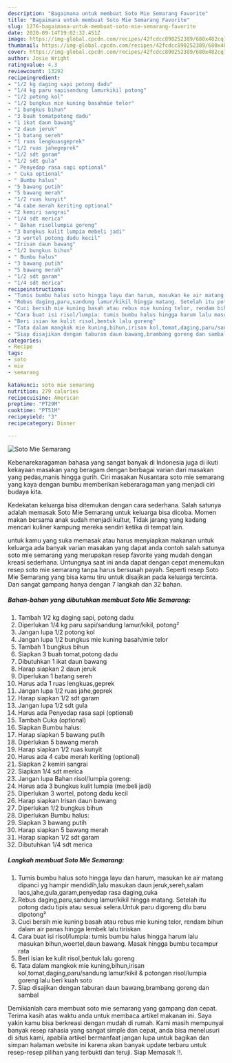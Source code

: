 ```yaml
---
description: "Bagaimana untuk membuat Soto Mie Semarang Favorite"
title: "Bagaimana untuk membuat Soto Mie Semarang Favorite"
slug: 1276-bagaimana-untuk-membuat-soto-mie-semarang-favorite
date: 2020-09-14T19:02:32.451Z
image: https://img-global.cpcdn.com/recipes/42fcdcc890252389/680x482cq70/soto-mie-semarang-foto-resep-utama.jpg
thumbnail: https://img-global.cpcdn.com/recipes/42fcdcc890252389/680x482cq70/soto-mie-semarang-foto-resep-utama.jpg
cover: https://img-global.cpcdn.com/recipes/42fcdcc890252389/680x482cq70/soto-mie-semarang-foto-resep-utama.jpg
author: Josie Wright
ratingvalue: 4.3
reviewcount: 13292
recipeingredient:
- "1/2 kg daging sapi potong dadu"
- "1/4 kg paru sapisandung lamurkikil potong"
- "1/2 potong kol"
- "1/2 bungkus mie kuning basahmie telor"
- "1 bungkus bihun"
- "3 buah tomatpotong dadu"
- "1 ikat daun bawang"
- "2 daun jeruk"
- "1 batang sereh"
- "1 ruas lengkuasgeprek"
- "1/2 ruas jahegeprek"
- "1/2 sdt garam"
- "1/2 sdt gula"
- " Penyedap rasa sapi optional"
- " Cuka optional"
- " Bumbu halus"
- "5 bawang putih"
- "5 bawang merah"
- "1/2 ruas kunyit"
- "4 cabe merah keriting optional"
- "2 kemiri sangrai"
- "1/4 sdt merica"
- " Bahan risollumpia goreng"
- "3 bungkus kulit lumpia mebeli jadi"
- "3 wortel potong dadu kecil"
- "Irisan daun bawang"
- "1/2 bungkus bihun"
- " Bumbu halus"
- "3 bawang putih"
- "5 bawang merah"
- "1/2 sdt garam"
- "1/4 sdt merica"
recipeinstructions:
- "Tumis bumbu halus soto hingga layu dan harum, masukan ke air matang dipanci yg hampir mendidih,lalu masukan daun jeruk,sereh,salam laos,jahe,gula,garam,penyedap rasa daging,cuka"
- "Rebus daging,paru,sandung lamur/kikil hingga matang. Setelah itu potong dadu tipis atau sesuai selera.Untuk paru digoreng dlu baru dipotong²"
- "Cuci bersih mie kuning basah atau rebus mie kuning telor, rendam bihun dalam air panas hingga lembek lalu tiriskan"
- "Cara buat isi risol/lumpia: tumis bumbu halus hingga harum lalu masukan bihun,woertel,daun bawang. Masak hingga bumbu tecampur rata"
- "Beri isian ke kulit risol,bentuk lalu goreng"
- "Tata dalam mangkok mie kuning,bihun,irisan kol,tomat,daging,paru/sandung lamur/kikil &amp; potongan risol/lumpia goreng lalu beri kuah soto"
- "Siap disajikan dengan taburan daun bawang,brambang goreng dan sambal"
categories:
- Recipe
tags:
- soto
- mie
- semarang

katakunci: soto mie semarang 
nutrition: 279 calories
recipecuisine: American
preptime: "PT29M"
cooktime: "PT51M"
recipeyield: "3"
recipecategory: Dinner

---
```



![Soto Mie Semarang](https://img-global.cpcdn.com/recipes/42fcdcc890252389/680x482cq70/soto-mie-semarang-foto-resep-utama.jpg)

Kebenarekaragaman bahasa yang sangat banyak di Indonesia juga di ikuti kekayaan masakan yang beragam dengan berbagai varian dari masakan yang pedas,manis hingga gurih. Ciri masakan Nusantara soto mie semarang yang kaya dengan bumbu memberikan keberaragaman yang menjadi ciri budaya kita.


Kedekatan keluarga bisa ditemukan dengan cara sederhana. Salah satunya adalah memasak Soto Mie Semarang untuk keluarga bisa dicoba. Momen makan bersama anak sudah menjadi kultur, Tidak jarang yang kadang mencari kuliner kampung mereka sendiri ketika di tempat lain.



untuk kamu yang suka memasak atau harus menyiapkan makanan untuk keluarga ada banyak varian masakan yang dapat anda contoh salah satunya soto mie semarang yang merupakan resep favorite yang mudah dengan kreasi sederhana. Untungnya saat ini anda dapat dengan cepat menemukan resep soto mie semarang tanpa harus bersusah payah.
Seperti resep Soto Mie Semarang yang bisa kamu tiru untuk disajikan pada keluarga tercinta. Dan sangat gampang hanya dengan 7 langkah dan 32 bahan.


<!--inarticleads1-->

##### Bahan-bahan yang dibutuhkan membuat Soto Mie Semarang:

1. Tambah 1/2 kg daging sapi, potong dadu
1. Diperlukan 1/4 kg paru sapi/sandung lamur/kikil, potong²
1. Jangan lupa 1/2 potong kol
1. Jangan lupa 1/2 bungkus mie kuning basah/mie telor
1. Tambah 1 bungkus bihun
1. Siapkan 3 buah tomat,potong dadu
1. Dibutuhkan 1 ikat daun bawang
1. Harap siapkan 2 daun jeruk
1. Diperlukan 1 batang sereh
1. Harus ada 1 ruas lengkuas,geprek
1. Jangan lupa 1/2 ruas jahe,geprek
1. Harap siapkan 1/2 sdt garam
1. Jangan lupa 1/2 sdt gula
1. Harus ada  Penyedap rasa sapi (optional)
1. Tambah  Cuka (optional)
1. Siapkan  Bumbu halus:
1. Harap siapkan 5 bawang putih
1. Diperlukan 5 bawang merah
1. Harap siapkan 1/2 ruas kunyit
1. Harus ada 4 cabe merah keriting (optional)
1. Siapkan 2 kemiri sangrai
1. Siapkan 1/4 sdt merica
1. Jangan lupa  Bahan risol/lumpia goreng:
1. Harus ada 3 bungkus kulit lumpia (me:beli jadi)
1. Diperlukan 3 wortel, potong dadu kecil
1. Harap siapkan Irisan daun bawang
1. Diperlukan 1/2 bungkus bihun
1. Diperlukan  Bumbu halus:
1. Siapkan 3 bawang putih
1. Harap siapkan 5 bawang merah
1. Harap siapkan 1/2 sdt garam
1. Dibutuhkan 1/4 sdt merica




<!--inarticleads2-->

##### Langkah membuat  Soto Mie Semarang:

1. Tumis bumbu halus soto hingga layu dan harum, masukan ke air matang dipanci yg hampir mendidih,lalu masukan daun jeruk,sereh,salam laos,jahe,gula,garam,penyedap rasa daging,cuka
1. Rebus daging,paru,sandung lamur/kikil hingga matang. Setelah itu potong dadu tipis atau sesuai selera.Untuk paru digoreng dlu baru dipotong²
1. Cuci bersih mie kuning basah atau rebus mie kuning telor, rendam bihun dalam air panas hingga lembek lalu tiriskan
1. Cara buat isi risol/lumpia: tumis bumbu halus hingga harum lalu masukan bihun,woertel,daun bawang. Masak hingga bumbu tecampur rata
1. Beri isian ke kulit risol,bentuk lalu goreng
1. Tata dalam mangkok mie kuning,bihun,irisan kol,tomat,daging,paru/sandung lamur/kikil &amp; potongan risol/lumpia goreng lalu beri kuah soto
1. Siap disajikan dengan taburan daun bawang,brambang goreng dan sambal




Demikianlah cara membuat soto mie semarang yang gampang dan cepat. Terima kasih atas waktu anda untuk membaca artikel makanan ini. Saya yakin kamu bisa berkreasi dengan mudah di rumah. Kami masih mempunyai banyak resep rahasia yang sangat simple dan cepat, anda bisa menelusuri di situs kami, apabila artikel bermanfaat jangan lupa untuk bagikan dan simpan halaman website ini karena akan banyak update terbaru untuk resep-resep pilihan yang terbukti dan teruji. Siap Memasak !!. 
